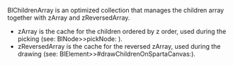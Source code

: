 BlChildrenArray is an optimized collection that manages the children array together with zArray and zReversedArray.

- zArray is the cache for the children ordered by z order, used during the picking (see: BlNode>>pickNode: ).
- zReversedArray is the cache for the reversed zArray, used during the drawing (see: BlElement>>#drawChildrenOnSpartaCanvas:).